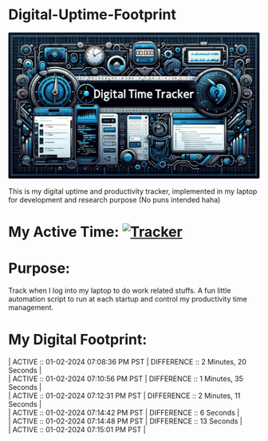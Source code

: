 # Digital-Uptime-Footprint

<img src="banner.jpg">

This is my digital uptime and productivity tracker, implemented in my laptop for development and research purpose (No puns intended haha)

# My Active Time: [![Tracker](https://img.shields.io/badge/TRACK-red.svg?&style=for-the-badge)](uptime.txt)

# Purpose:

Track when I log into my laptop to do work related stuffs. A fun little automation script to run at each startup and control my productivity time management.

# My Digital Footprint:

| ACTIVE :: 01-02-2024 07:08:36 PM PST | DIFFERENCE :: 2 Minutes, 20 Seconds | <br>
| ACTIVE :: 01-02-2024 07:10:56 PM PST | DIFFERENCE :: 1 Minutes, 35 Seconds | <br>
| ACTIVE :: 01-02-2024 07:12:31 PM PST |
 DIFFERENCE :: 2 Minutes, 11 Seconds | <br>
| ACTIVE :: 01-02-2024 07:14:42 PM PST | DIFFERENCE :: 6 Seconds | <br>
| ACTIVE :: 01-02-2024 07:14:48 PM PST | DIFFERENCE :: 13 Seconds | <br>
| ACTIVE :: 01-02-2024 07:15:01 PM PST |
